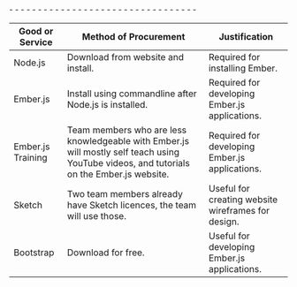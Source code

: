 <table>
-  <thead>
-    <tr>
-      <th>Good or Service</th>
-      <th>Method of Procurement</th>
-      <th>Justification</th>
-    </tr>
-  </thead>
-
-  <tbody>
-    <tr>
-      <td>Node.js</td>
-      <td>Download from website and install.</td>
-      <td>Required for installing Ember.</td>
-    </tr>
-    <tr>
-      <td>Ember.js</td>
-      <td>Install using commandline after Node.js is installed.</td>
-      <td>Required for developing Ember.js applications.</td>
-    </tr>
     <tr>
-      <td>Ember.js Training</td>
-      <td>
         Team members who are less knowledgeable with Ember.js will mostly self teach using YouTube videos, and tutorials on            the Ember.js website.
       </td>
-      <td>Required for developing Ember.js applications.</td>
-    </tr>
     <tr>
-      <td>Sketch</td>
-      <td>Two team members already have Sketch licences, the team will use those.</td>
-      <td>Useful for creating website wireframes for design.</td>
-    </tr>
     <tr>
-      <td>Bootstrap</td>
-      <td>Download for free.</td>
-      <td>Useful for developing Ember.js applications.</td>
-    </tr>
-  </tbody>
-</table>
